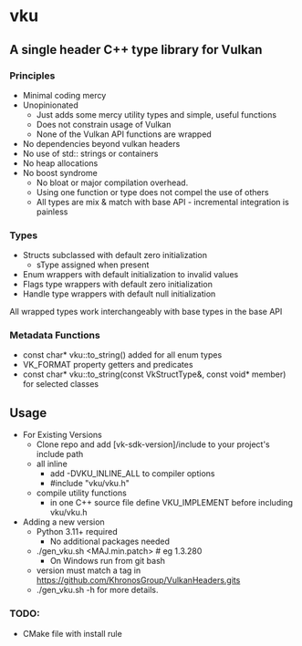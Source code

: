 # vku
## A single header C++ type library for Vulkan
### Principles
* Minimal coding mercy
* Unopinionated
    * Just adds some mercy utility types and simple, useful functions
    * Does not constrain usage of Vulkan
    * None of the Vulkan API functions are wrapped
* No dependencies beyond vulkan headers
* No use of std:: strings or containers
* No heap allocations
* No boost syndrome
    * No bloat or major compilation overhead.
    * Using one function or type does not compel the use of others
    * All types are mix & match with base API - incremental integration is painless

### Types
* Structs subclassed with default zero initialization
    * sType assigned when present 
* Enum wrappers with default initialization to invalid values
* Flags type wrappers with default zero initialization
* Handle type wrappers with default null initialization

All wrapped types work interchangeably with base types in the base API

### Metadata Functions
* const char* vku::to_string(<VkEnumType>) added for all enum types
* VK_FORMAT property getters and predicates
* const char* vku::to_string(const VkStructType&, const void* member) for selected classes

## Usage
* For Existing Versions
    * Clone repo and add [vk-sdk-version]/include to your project's include path
    * all inline
        * add -DVKU_INLINE_ALL to compiler options
        * #include "vku/vku.h"
    * compile utility functions
       * in one C++ source file define VKU_IMPLEMENT before including vku/vku.h 
* Adding a new version
    * Python 3.11+ required
        * No additional packages needed
    * ./gen_vku.sh <MAJ.min.patch> # eg 1.3.280
        * On Windows run from git bash 
    * version must match a tag in https://github.com/KhronosGroup/VulkanHeaders.gits
    * ./gen_vku.sh -h for more details.

### TODO:
* CMake file with install rule
